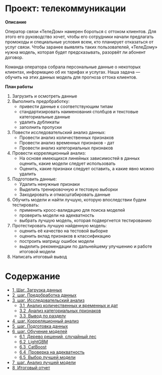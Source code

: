 # Проект: телекоммуникации

**Описание**

Оператор связи «ТелеДом» намерен бороться с оттоком клиентов. Для этого его руководство хочет, чтобы его сотрудники начали предлагать промокоды и специальные условия всем, кто планирует отказаться от услуг связи. Чтобы заранее выявлять таких пользователей, «ТелеДому» нужна модель, которая будет предсказывать, разорвёт ли абонент договор.

Команда оператора собрала персональные данные о некоторых клиентах, информацию об их тарифах и услугах. Наша задача — обучить на этих данных модель для прогноза оттока клиентов.

**План работы**

1. Загрузить и осмотреть данные
2. Выполнить предобработку:
    - привести данные к соответствующим типам
    - стандартизировать наименования столбцов и текстовые категориальные данные
    - удалить дубликаты
    - заполнить пропуски
3. Повести исследовательский анализ данных:
    - Провести анализ количественных признаков
    - Провести анализ временных признаков - дат
    - Провести анализ категориальных признаков
4. Провести корреляционный анализ:
    - На основе имеющихся линейных зависимостей в данных оценить, какие модели следует использовать
    - Оценить, какие признаки следует оставить, а какие явно можно удалить
5. Подготовить данные:
    - Удалить ненужные признаки
    - Выделить тренировочную и тестовую выборки
    - Закодировать и отмасштабировать данные
6. Обучить модели и найти лучшую, которую впоследствии будем тестировать:
    - применить кросс-валидацию для поиска моделей
    - проверить модели на адекватность
    - выбрать лучшую модель, которая подвергнется тестированию
7. Протестировать лучшую найденную модель:
    - оценить её качество на тестовой выборке
    - оценить вклад признаков в классификацию
    - построить матрицу ошибок модели
    - выделить рекомендации по дальнейшему улучшению и работе итоговой модели
8. Написать итоговый вывод

<h1>Содержание<span class="tocSkip"></span></h1>
<div class="toc"><ul class="toc-item"><li><span><a href="#Шаг.-Загрузка-данных" data-toc-modified-id="Шаг.-Загрузка-данных-1"><span class="toc-item-num">1&nbsp;&nbsp;</span>Шаг. Загрузка данных</a></span></li><li><span><a href="#шаг.-Предобработка-данных" data-toc-modified-id="шаг.-Предобработка-данных-2"><span class="toc-item-num">2&nbsp;&nbsp;</span>шаг. Предобработка данных</a></span></li><li><span><a href="#шаг.-Исследовательский-анализ" data-toc-modified-id="шаг.-Исследовательский-анализ-3"><span class="toc-item-num">3&nbsp;&nbsp;</span>шаг. Исследовательский анализ</a></span><ul class="toc-item"><li><span><a href="#Анализ-количественных-и-временных-и-дат" data-toc-modified-id="Анализ-количественных-и-временных-и-дат-3.1"><span class="toc-item-num">3.1&nbsp;&nbsp;</span>Анализ количественных и временных и дат</a></span></li><li><span><a href="#Анализ-категориальных-признаков" data-toc-modified-id="Анализ-категориальных-признаков-3.2"><span class="toc-item-num">3.2&nbsp;&nbsp;</span>Анализ категориальных признаков</a></span></li><li><span><a href="#Вывод-по-разделу" data-toc-modified-id="Вывод-по-разделу-3.3"><span class="toc-item-num">3.3&nbsp;&nbsp;</span>Вывод по разделу</a></span></li></ul></li><li><span><a href="#шаг.-Корреляционный-анализ" data-toc-modified-id="шаг.-Корреляционный-анализ-4"><span class="toc-item-num">4&nbsp;&nbsp;</span>шаг. Корреляционный анализ</a></span></li><li><span><a href="#шаг.-Подготовка-данных" data-toc-modified-id="шаг.-Подготовка-данных-5"><span class="toc-item-num">5&nbsp;&nbsp;</span>шаг. Подготовка данных</a></span></li><li><span><a href="#шаг.-Обучение-моделей" data-toc-modified-id="шаг.-Обучение-моделей-6"><span class="toc-item-num">6&nbsp;&nbsp;</span>шаг. Обучение моделей</a></span><ul class="toc-item"><li><span><a href="#Дерево-решений,-случайный-лес" data-toc-modified-id="Дерево-решений,-случайный-лес-6.1"><span class="toc-item-num">6.1&nbsp;&nbsp;</span>Дерево решений, случайный лес</a></span></li><li><span><a href="#LightGBM" data-toc-modified-id="LightGBM-6.2"><span class="toc-item-num">6.2&nbsp;&nbsp;</span>LightGBM</a></span></li><li><span><a href="#CatBoost" data-toc-modified-id="CatBoost-6.3"><span class="toc-item-num">6.3&nbsp;&nbsp;</span>CatBoost</a></span></li><li><span><a href="#Проверка-на-адекватность" data-toc-modified-id="Проверка-на-адекватность-6.4"><span class="toc-item-num">6.4&nbsp;&nbsp;</span>Проверка на адекватность</a></span></li><li><span><a href="#Выбор-лучшей-модели" data-toc-modified-id="Выбор-лучшей-модели-6.5"><span class="toc-item-num">6.5&nbsp;&nbsp;</span>Выбор лучшей модели</a></span></li></ul></li><li><span><a href="#шаг.-Анализ-лучшей-модели" data-toc-modified-id="шаг.-Анализ-лучшей-модели-7"><span class="toc-item-num">7&nbsp;&nbsp;</span>шаг. Анализ лучшей модели</a></span></li><li><span><a href="#Итоговый-отчет" data-toc-modified-id="Итоговый-отчет-8"><span class="toc-item-num">8&nbsp;&nbsp;</span>Итоговый отчет</a></span></li></ul></div>
